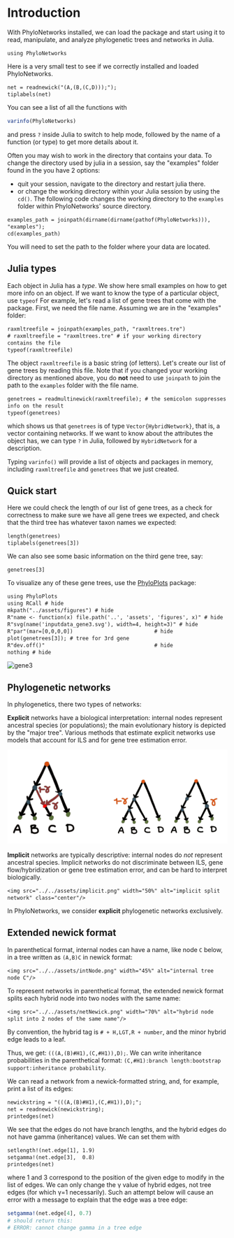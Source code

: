 # Introduction

With PhyloNetworks installed, we can load the package and start using it to read,
manipulate, and analyze phylogenetic trees and networks in Julia.

```@repl intro
using PhyloNetworks
```

Here is a very small test to see if we correctly installed and loaded PhyloNetworks.

```@repl intro
net = readnewick("(A,(B,(C,D)));");
tiplabels(net)
```

You can see a list of all the functions with
```julia
varinfo(PhyloNetworks)
```
and press `?` inside Julia to switch to help mode,
followed by the name of a function (or type) to get more details about it.

Often you may wish to work in the directory that contains your data.
To change the directory used by julia in a session,
say the "examples" folder found in the  you have 2 options:

- quit your session, navigate to the directory and restart julia there.
- or change the working directory within your Julia session by using the `cd()`.
The following code changes the working directory to the `examples` folder
within PhyloNetworks' source directory.
```@repl intro
examples_path = joinpath(dirname(dirname(pathof(PhyloNetworks))), "examples");
cd(examples_path)
```
You will need to set the path to the folder where your data are located.


## Julia types

Each object in Julia has a *type*. We show here small examples on how to get more
info on an object.
If we want to know the type of a particular object, use `typeof`
For example, let's read a list of gene trees that come with the package.
First, we need the file name. Assuming we are in the "examples" folder:  


```@repl intro
raxmltreefile = joinpath(examples_path, "raxmltrees.tre")
# raxmltreefile = "raxmltrees.tre" # if your working directory contains the file
typeof(raxmltreefile)
```
The object `raxmltreefile` is a basic string (of letters).
Let's create our list of gene trees by reading this file.
Note that if you changed your working directory as mentioned above,
you do **not** need to use `joinpath` to join the path to the `examples` folder
with the file name.

```@repl intro
genetrees = readmultinewick(raxmltreefile); # the semicolon suppresses info on the result
typeof(genetrees)
```
which shows us that `genetrees` is of type `Vector{HybridNetwork}`, that is,
a vector containing networks.
If we want to know about the attributes the object has, we can type `?` in Julia,
followed by `HybridNetwork` for a description.

Typing `varinfo()` will provide a list of objects and packages in memory,
including `raxmltreefile` and `genetrees` that we just created.

## Quick start

Here we could check the length of our list of gene trees, as a check for correctness
to make sure we have all gene trees we expected, and check that the third tree
has whatever taxon names we expected:

```@repl intro
length(genetrees)
tiplabels(genetrees[3])
```

We can also see some basic information on the third gene tree, say:
```@repl intro
genetrees[3]
```
To visualize any of these gene trees, use the
[PhyloPlots](https://github.com/juliaphylo/PhyloPlots.jl) package:
```@repl intro
using PhyloPlots
using RCall # hide
mkpath("../assets/figures") # hide
R"name <- function(x) file.path('..', 'assets', 'figures', x)" # hide
R"svg(name('inputdata_gene3.svg'), width=4, height=3)" # hide
R"par"(mar=[0,0,0,0])                          # hide
plot(genetrees[3]); # tree for 3rd gene
R"dev.off()"                                   # hide
nothing # hide
```
![gene3](../assets/figures/inputdata_gene3.svg)



## Phylogenetic networks

In phylogenetics, there two types of networks:

**Explicit** networks have a biological interpretation:
internal nodes represent ancestral species (or populations);
the main evolutionary history is depicted by the "major tree".
Various methods that estimate explicit networks use models
that account for ILS and for gene tree estimation error.

![explicit network](../assets/explicit.png)

**Implicit** networks are typically descriptive:
internal nodes do *not* represent ancestral species.
Implicit networks do not discriminate between ILS,
gene flow/hybridization or gene tree estimation error,
and can be hard to interpret biologically.

```@raw html
<img src="../../assets/implicit.png" width="50%" alt="implicit split network" class="center"/>
```

In PhyloNetworks, we consider **explicit** phylogenetic networks exclusively.

## Extended newick format

In parenthetical format, internal nodes can have a name, like node `C` below,
in a tree written as `(A,B)C` in newick format:

```@raw html
<img src="../../assets/intNode.png" width="45%" alt="internal tree node C"/>
```

To represent networks in parenthetical format, the extended newick format splits
each hybrid node into two nodes with the same name:

```@raw html
<img src="../../assets/netNewick.png" width="70%" alt="hybrid node split into 2 nodes of the same name"/>
```

By convention, the hybrid tag is `# + H,LGT,R + number`, and the minor
hybrid edge leads to a leaf.

Thus, we get: `(((A,(B)#H1),(C,#H1)),D);`. We can write inheritance
probabilities in the parenthetical format:
`(C,#H1):branch length:bootstrap support:inheritance probability`.

We can read a network from a newick-formatted string,
and, for example, print a list of its edges:

```@repl intro
newickstring = "(((A,(B)#H1),(C,#H1)),D);";
net = readnewick(newickstring);
printedges(net)
```

We see that the edges do not have branch lengths,
and the hybrid edges do not have gamma (inheritance) values.
We can set them with

```@repl intro
setlength!(net.edge[1], 1.9)
setgamma!(net.edge[3],  0.8)
printedges(net)
```
where 1 and 3 correspond to the position of the given edge to modify in the list of edges.
We can only change the γ value of hybrid edges,
not tree edges (for which γ=1 necessarily).
Such an attempt below will cause an error with a message to explain that
the edge was a tree edge:
```julia
setgamma!(net.edge[4], 0.7)
# should return this:
# ERROR: cannot change gamma in a tree edge
```
